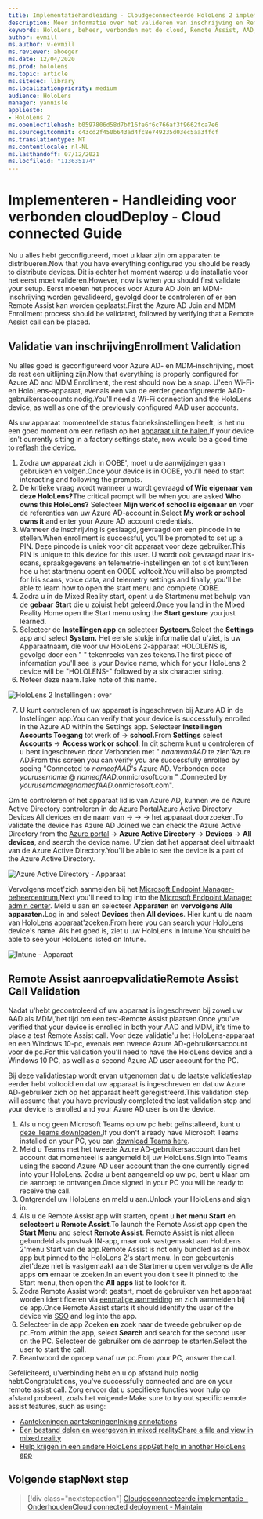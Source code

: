 ```yaml
---
title: Implementatiehandleiding - Cloudgeconnecteerde HoloLens 2 implementatie op schaal met Remote Assist - Implementeren
description: Meer informatie over het valideren van inschrijving en Remote Assist voor HoloLens via een met de cloud verbonden netwerk.
keywords: HoloLens, beheer, verbonden met de cloud, Remote Assist, AAD, Azure AD, MDM, Mobile Device Management
author: evmill
ms.author: v-evmill
ms.reviewer: aboeger
ms.date: 12/04/2020
ms.prod: hololens
ms.topic: article
ms.sitesec: library
ms.localizationpriority: medium
audience: HoloLens
manager: yannisle
appliesto:
- HoloLens 2
ms.openlocfilehash: b0597806d58d7bf16fe6f6c766af3f9662fca7e6
ms.sourcegitcommit: c43cd2f450b643ad4fc8e749235d03ec5aa3ffcf
ms.translationtype: MT
ms.contentlocale: nl-NL
ms.lasthandoff: 07/12/2021
ms.locfileid: "113635174"
---
```

# <a name="deploy---cloud-connected-guide"></a><span data-ttu-id="fa1bd-104">Implementeren - Handleiding voor verbonden cloud</span><span class="sxs-lookup"><span data-stu-id="fa1bd-104">Deploy - Cloud connected Guide</span></span>

<span data-ttu-id="fa1bd-105">Nu u alles hebt geconfigureerd, moet u klaar zijn om apparaten te distribueren.</span><span class="sxs-lookup"><span data-stu-id="fa1bd-105">Now that you have everything configured you should be ready to distribute devices.</span></span> <span data-ttu-id="fa1bd-106">Dit is echter het moment waarop u de installatie voor het eerst moet valideren.</span><span class="sxs-lookup"><span data-stu-id="fa1bd-106">However, now is when you should first validate your setup.</span></span> <span data-ttu-id="fa1bd-107">Eerst moeten het proces voor Azure AD Join en MDM-inschrijving worden gevalideerd, gevolgd door te controleren of er een Remote Assist kan worden geplaatst.</span><span class="sxs-lookup"><span data-stu-id="fa1bd-107">First the Azure AD Join and MDM Enrollment process should be validated, followed by verifying that a Remote Assist call can be placed.</span></span>

## <a name="enrollment-validation"></a><span data-ttu-id="fa1bd-108">Validatie van inschrijving</span><span class="sxs-lookup"><span data-stu-id="fa1bd-108">Enrollment Validation</span></span>

<span data-ttu-id="fa1bd-109">Nu alles goed is geconfigureerd voor Azure AD- en MDM-inschrijving, moet de rest een uitlijning zijn.</span><span class="sxs-lookup"><span data-stu-id="fa1bd-109">Now that everything is properly configured for Azure AD and MDM Enrollment, the rest should now be a snap.</span></span> <span data-ttu-id="fa1bd-110">U&#39;een Wi-Fi- en HoloLens-apparaat, evenals een van de eerder geconfigureerde AAD-gebruikersaccounts nodig.</span><span class="sxs-lookup"><span data-stu-id="fa1bd-110">You&#39;ll need a Wi-Fi connection and the HoloLens device, as well as one of the previously configured AAD user accounts.</span></span>

<span data-ttu-id="fa1bd-111">Als uw apparaat momenteel&#39;de status fabrieksinstellingen heeft, is het nu een goed moment om een reflash op het [apparaat uit te halen.](/hololens/hololens-recovery#clean-reflash-the-device)</span><span class="sxs-lookup"><span data-stu-id="fa1bd-111">If your device isn&#39;t currently sitting in a factory settings state, now would be a good time to [reflash the device](/hololens/hololens-recovery#clean-reflash-the-device).</span></span>

1. <span data-ttu-id="fa1bd-112">Zodra uw apparaat zich in OOBE&#39;, moet u de aanwijzingen gaan gebruiken en volgen.</span><span class="sxs-lookup"><span data-stu-id="fa1bd-112">Once your device is in OOBE, you&#39;ll need to start interacting and following the prompts.</span></span> 
1. <span data-ttu-id="fa1bd-113">De kritieke vraag wordt wanneer u wordt gevraagd **of Wie eigenaar van deze HoloLens?**</span><span class="sxs-lookup"><span data-stu-id="fa1bd-113">The critical prompt will be when you are asked **Who owns this HoloLens?**</span></span> <span data-ttu-id="fa1bd-114">Selecteer **Mijn werk of school is eigenaar en** voer de referenties van uw Azure AD-account in.</span><span class="sxs-lookup"><span data-stu-id="fa1bd-114">Select **My work or school owns it** and enter your Azure AD account credentials.</span></span>
1. <span data-ttu-id="fa1bd-115">Wanneer de inschrijving is geslaagd,&#39;gevraagd om een pincode in te stellen.</span><span class="sxs-lookup"><span data-stu-id="fa1bd-115">When enrollment is successful, you&#39;ll be prompted to set up a PIN.</span></span> <span data-ttu-id="fa1bd-116">Deze pincode is uniek voor dit apparaat voor deze gebruiker.</span><span class="sxs-lookup"><span data-stu-id="fa1bd-116">This PIN is unique to this device for this user.</span></span> <span data-ttu-id="fa1bd-117">U wordt ook gevraagd naar Iris-scans, spraakgegevens en telemetrie-instellingen en tot slot kunt&#39;leren hoe u het startmenu opent en OOBE voltooit.</span><span class="sxs-lookup"><span data-stu-id="fa1bd-117">You will also be prompted for Iris scans, voice data, and telemetry settings and finally, you&#39;ll be able to learn how to open the start menu and complete OOBE.</span></span>
1. <span data-ttu-id="fa1bd-118">Zodra u in de Mixed Reality start, opent u de Startmenu met behulp van de **gebaar Start** die u zojuist hebt geleerd.</span><span class="sxs-lookup"><span data-stu-id="fa1bd-118">Once you land in the Mixed Reality Home open the Start menu using the **Start gesture** you just learned.</span></span>
1. <span data-ttu-id="fa1bd-119">Selecteer de **Instellingen app** en selecteer **Systeem.**</span><span class="sxs-lookup"><span data-stu-id="fa1bd-119">Select the **Settings** app and select **System.**</span></span> <span data-ttu-id="fa1bd-120">Het eerste stukje informatie dat u&#39;ziet, is uw Apparaatnaam, die voor uw HoloLens 2-apparaat HOLOLENS is, gevolgd door een &quot; &quot; tekenreeks van zes tekens.</span><span class="sxs-lookup"><span data-stu-id="fa1bd-120">The first piece of information you&#39;ll see is your Device name, which for your HoloLens 2 device will be &quot;HOLOLENS-&quot; followed by a six character string.</span></span>
1. <span data-ttu-id="fa1bd-121">Noteer deze naam.</span><span class="sxs-lookup"><span data-stu-id="fa1bd-121">Take note of this name.</span></span>

![HoloLens 2 Instellingen : over](./images/hololens2-settings-about.jpg)

7. <span data-ttu-id="fa1bd-123">U kunt controleren of uw apparaat is ingeschreven bij Azure AD in de Instellingen app.</span><span class="sxs-lookup"><span data-stu-id="fa1bd-123">You can verify that your device is successfully enrolled in the Azure AD within the Settings app.</span></span> <span data-ttu-id="fa1bd-124">Selecteer **Instellingen** **Accounts Toegang** tot werk of  ->  **school.**</span><span class="sxs-lookup"><span data-stu-id="fa1bd-124">From **Settings** select **Accounts** -> **Access work or school**.</span></span> <span data-ttu-id="fa1bd-125">In dit scherm kunt u controleren of u bent ingeschreven door Verbonden met &quot; _naamvanAAD_ te zien&#39;Azure AD.</span><span class="sxs-lookup"><span data-stu-id="fa1bd-125">From this screen you can verify you are successfully enrolled by seeing &quot;Connected to _nameofAAD_&#39;s Azure AD.</span></span> <span data-ttu-id="fa1bd-126">Verbonden door _yourusername_ @ _nameofAAD_.onmicrosoft.com &quot; .</span><span class="sxs-lookup"><span data-stu-id="fa1bd-126">Connected by _yourusername_@_nameofAAD_.onmicrosoft.com&quot;.</span></span>


<span data-ttu-id="fa1bd-127">Om te controleren of het apparaat lid is van Azure AD, kunnen we de Azure Active Directory controleren in de [Azure Portal](https://portal.azure.com/#home)Azure Active Directory Devices All devices en de naam van  ->    ->    ->  het apparaat doorzoeken.</span><span class="sxs-lookup"><span data-stu-id="fa1bd-127">To validate the device has Azure AD Joined we can check the Azure Active Directory from the [Azure portal](https://portal.azure.com/#home) -> **Azure Active Directory** -> **Devices** -> **All devices**, and search the device name.</span></span> <span data-ttu-id="fa1bd-128">U&#39;zien dat het apparaat deel uitmaakt van de Azure Active Directory.</span><span class="sxs-lookup"><span data-stu-id="fa1bd-128">You&#39;ll be able to see the device is a part of the Azure Active Directory.</span></span>


![Azure Active Directory - Apparaat](./images/aad-enrollment.png)

<span data-ttu-id="fa1bd-130">Vervolgens moet&#39;zich aanmelden bij het [Microsoft Endpoint Manager-beheercentrum.](https://endpoint.microsoft.com/#home)</span><span class="sxs-lookup"><span data-stu-id="fa1bd-130">Next you&#39;ll need to log into the [Microsoft Endpoint Manager admin center](https://endpoint.microsoft.com/#home).</span></span> <span data-ttu-id="fa1bd-131">Meld u aan en selecteer **Apparaten** en **vervolgens Alle apparaten.**</span><span class="sxs-lookup"><span data-stu-id="fa1bd-131">Log in and select **Devices** then **All devices**.</span></span> <span data-ttu-id="fa1bd-132">Hier kunt u de naam van HoloLens apparaat&#39;zoeken.</span><span class="sxs-lookup"><span data-stu-id="fa1bd-132">From here you can search your HoloLens device&#39;s name.</span></span> <span data-ttu-id="fa1bd-133">Als het goed is, ziet u uw HoloLens in Intune.</span><span class="sxs-lookup"><span data-stu-id="fa1bd-133">You should be able to see your HoloLens listed on Intune.</span></span>

![Intune - Apparaat](./images/endpoint-all-devices-enrolled.png)

## <a name="remote-assist-call-validation"></a><span data-ttu-id="fa1bd-135">Remote Assist aanroepvalidatie</span><span class="sxs-lookup"><span data-stu-id="fa1bd-135">Remote Assist Call Validation</span></span>

<span data-ttu-id="fa1bd-136">Nadat u&#39;hebt gecontroleerd of uw apparaat is ingeschreven bij zowel uw AAD als MDM,&#39;het tijd om een test-Remote Assist plaatsen.</span><span class="sxs-lookup"><span data-stu-id="fa1bd-136">Once you&#39;ve verified that your device is enrolled in both your AAD and MDM, it&#39;s time to place a test Remote Assist call.</span></span> <span data-ttu-id="fa1bd-137">Voor deze validatie&#39;u het HoloLens-apparaat en een Windows 10-pc, evenals een tweede Azure AD-gebruikersaccount voor de pc.</span><span class="sxs-lookup"><span data-stu-id="fa1bd-137">For this validation you&#39;ll need to have the HoloLens device and a Windows 10 PC, as well as a second Azure AD user account for the PC.</span></span>

<span data-ttu-id="fa1bd-138">Bij deze validatiestap wordt ervan uitgenomen dat u de laatste validatiestap eerder hebt voltooid en dat uw apparaat is ingeschreven en dat uw Azure AD-gebruiker zich op het apparaat heeft geregistreerd.</span><span class="sxs-lookup"><span data-stu-id="fa1bd-138">This validation step will assume that you have previously completed the last validation step and your device is enrolled and your Azure AD user is on the device.</span></span>


1. <span data-ttu-id="fa1bd-139">Als u nog geen Microsoft Teams op uw pc hebt geïnstalleerd, kunt u [deze Teams downloaden.](https://www.microsoft.com/microsoft-365/microsoft-teams/download-app)</span><span class="sxs-lookup"><span data-stu-id="fa1bd-139">If you don't already have Microsoft Teams installed on your PC, you can [download Teams here](https://www.microsoft.com/microsoft-365/microsoft-teams/download-app).</span></span>
2. <span data-ttu-id="fa1bd-140">Meld u Teams met het tweede Azure AD-gebruikersaccount dan het account dat momenteel is aangemeld bij uw HoloLens.</span><span class="sxs-lookup"><span data-stu-id="fa1bd-140">Sign into Teams using the second  Azure AD user account than the one currently signed into your HoloLens.</span></span> <span data-ttu-id="fa1bd-141">Zodra u bent aangemeld op uw pc, bent u klaar om de aanroep te ontvangen.</span><span class="sxs-lookup"><span data-stu-id="fa1bd-141">Once signed in your PC you will be ready to receive the call.</span></span>
3. <span data-ttu-id="fa1bd-142">Ontgrendel uw HoloLens en meld u aan.</span><span class="sxs-lookup"><span data-stu-id="fa1bd-142">Unlock your HoloLens and sign in.</span></span>
4. <span data-ttu-id="fa1bd-143">Als u de Remote Assist app wilt starten, opent u **het menu Start** en **selecteert u Remote Assist**.</span><span class="sxs-lookup"><span data-stu-id="fa1bd-143">To launch the Remote Assist app open the **Start Menu** and select **Remote Assist**.</span></span> <span data-ttu-id="fa1bd-144">Remote Assist is niet alleen gebundeld als postvak IN-app, maar ook vastgemaakt aan HoloLens 2&#39;menu Start van de app.</span><span class="sxs-lookup"><span data-stu-id="fa1bd-144">Remote Assist is not only bundled as an inbox app but pinned to the HoloLens 2&#39;s start menu.</span></span> <span data-ttu-id="fa1bd-145">In een gebeurtenis ziet&#39;deze niet is vastgemaakt aan de Startmenu open vervolgens de Alle apps **om** ernaar te zoeken.</span><span class="sxs-lookup"><span data-stu-id="fa1bd-145">In an event you don&#39;t see it pinned to the Start menu, then open the **All apps** list to look for it.</span></span>
5. <span data-ttu-id="fa1bd-146">Zodra Remote Assist wordt gestart, moet de gebruiker van het apparaat worden identificeren via [eenmalige aanmelding](/azure/active-directory/manage-apps/what-is-single-sign-on) en zich aanmelden bij de app.</span><span class="sxs-lookup"><span data-stu-id="fa1bd-146">Once Remote Assist starts it should identify the user of the device via [SSO](/azure/active-directory/manage-apps/what-is-single-sign-on) and log into the app.</span></span>
6. <span data-ttu-id="fa1bd-147">Selecteer in de app Zoeken **en** zoek naar de tweede gebruiker op de pc.</span><span class="sxs-lookup"><span data-stu-id="fa1bd-147">From within the app, select **Search** and search for the second user on the PC.</span></span> <span data-ttu-id="fa1bd-148">Selecteer de gebruiker om de aanroep te starten.</span><span class="sxs-lookup"><span data-stu-id="fa1bd-148">Select the user to start the call.</span></span>
7. <span data-ttu-id="fa1bd-149">Beantwoord de oproep vanaf uw pc.</span><span class="sxs-lookup"><span data-stu-id="fa1bd-149">From your PC, answer the call.</span></span>

<span data-ttu-id="fa1bd-150">Gefeliciteerd, u&#39;verbinding hebt en u op afstand hulp nodig hebt.</span><span class="sxs-lookup"><span data-stu-id="fa1bd-150">Congratulations, you&#39;ve successfully connected and are on your remote assist call.</span></span> <span data-ttu-id="fa1bd-151">Zorg ervoor dat u specifieke functies voor hulp op afstand probeert, zoals het volgende:</span><span class="sxs-lookup"><span data-stu-id="fa1bd-151">Make sure to try out specific remote assist features, such as using:</span></span>

- [<span data-ttu-id="fa1bd-152">Aantekeningen aantekeningen</span><span class="sxs-lookup"><span data-stu-id="fa1bd-152">Inking annotations</span></span>](/dynamics365/mixed-reality/remote-assist/add-annotations-hololens)
- [<span data-ttu-id="fa1bd-153">Een bestand delen en weergeven in mixed reality</span><span class="sxs-lookup"><span data-stu-id="fa1bd-153">Share a file and view in mixed reality</span></span>](/dynamics365/mixed-reality/remote-assist/display-save-files)
- [<span data-ttu-id="fa1bd-154">Hulp krijgen in een andere HoloLens app</span><span class="sxs-lookup"><span data-stu-id="fa1bd-154">Get help in another HoloLens app</span></span>](/dynamics365/mixed-reality/remote-assist/get-help-hololens-app-hololens)

## <a name="next-step"></a><span data-ttu-id="fa1bd-155">Volgende stap</span><span class="sxs-lookup"><span data-stu-id="fa1bd-155">Next step</span></span>

> [!div class="nextstepaction"]
> [<span data-ttu-id="fa1bd-156">Cloudgeconnecteerde implementatie - Onderhouden</span><span class="sxs-lookup"><span data-stu-id="fa1bd-156">Cloud connected deployment - Maintain</span></span>](hololens2-cloud-connected-maintain.md)